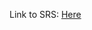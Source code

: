 Link to SRS: [Here](https://github.com/H4CK3R-01/TINF20C_ModellingWizard_Devices/wiki/1.-Software-Requirements--Specification)
